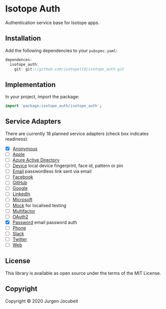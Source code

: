 # Isotope Auth

Authentication service base for Isotope apps.

## Installation

Add the following dependencies to your `pubspec.yaml`:

```dart
dependences:
  isotope_auth:
    git: git://github.com/isotopeltd/isotope_auth.git
```

## Implementation

In your project, import the package:

```dart
import 'package:isotope_auth/isotope_auth';
```

## Service Adapters

There are currently 18 planned service adapters (check box indicates readiness):

- [x] [Anonymous](https://github.com/isotopeltd/isotope_auth_anonymous)
- [ ] [Apple](https://github.com/isotopeltd/isotope_auth_apple)
- [ ] [Azure Active Directory](https://github.com/isotopeltd/isotope_auth_azure)
- [ ] [Device](https://github.com/isotopeltd/isotope_auth_device) local device fingerprint, face id, pattern or pin
- [ ] [Email](https://github.com/isotopeltd/isotope_auth_email) passwordless link sent via email
- [ ] [Facebook](https://github.com/isotopeltd/isotope_auth_facebook)
- [ ] [GitHub](https://github.com/isotopeltd/isotope_auth_github)
- [ ] [Google](https://github.com/isotopeltd/isotope_auth_google)
- [ ] [LinkedIn](https://github.com/isotopeltd/isotope_auth_linkedin)
- [ ] [Microsoft](https://github.com/isotopeltd/isotope_auth_microsoft)
- [ ] [Mock](https://github.com/isotopeltd/isotope_auth_mock) for localised testing
- [ ] [Multifactor](https://github.com/isotopeltd/isotope_auth_multifactor)
- [ ] [OAuth2](https://github.com/isotopeltd/isotope_auth_oauth2)
- [x] [Password](https://github.com/isotopeltd/isotope_auth_password) email password auth
- [ ] [Phone](https://github.com/isotopeltd/isotope_auth_phone)
- [ ] [Slack](https://github.com/isotopeltd/isotope_auth_slack)
- [ ] [Twitter](https://github.com/isotopeltd/isotope_auth_twitter)
- [ ] [Web](https://github.com/isotopeltd/isotope_auth_web)

## License

This library is available as open source under the terms of the MIT License.

## Copyright

Copyright © 2020 Jurgen Jocubeit
